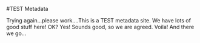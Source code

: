 #TEST Metadata

Trying again...please work....This is a TEST metadata site. We have lots of good stuff here! OK? Yes! Sounds good, so we are agreed. Voila! And there we go...